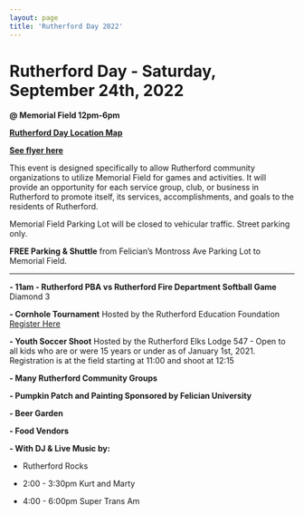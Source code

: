 ```yaml
---
layout: page
title: 'Rutherford Day 2022'
---
```


# Rutherford Day - Saturday, September 24th, 2022

**@ Memorial Field 12pm-6pm**

[**Rutherford Day Location Map**](https://www.google.com/maps/d/edit?mid=1UdrxkP9P8A0_N9SDSa1hHmUNsiKuS08e&usp=sharing)

[**See flyer here**](https://storage.googleapis.com/static.rutherford-nj.com/events/RutherfordDay2022.pdf)

This event is designed specifically to allow Rutherford community organizations to utilize Memorial Field for games and activities. It will provide an opportunity for each service group, club, or business in Rutherford to promote itself, its services, accomplishments, and goals to the residents of Rutherford. 


Memorial Field Parking Lot will be closed to vehicular traffic. Street parking only. 

**FREE Parking & Shuttle** from Felician’s Montross Ave Parking Lot to Memorial Field.

---

**- 11am - Rutherford PBA vs Rutherford Fire Department Softball Game** Diamond 3

**- Cornhole Tournament** Hosted by the Rutherford Education Foundation [Register Here](https://www.rutherfordeducationfoundation.org/ref-cornhole-2022-copy)

**- Youth Soccer Shoot** Hosted by the Rutherford Elks Lodge 547  - Open to all kids who are or were 15 years or under as of January 1st, 2021. Registration is at the field starting at 11:00 and shoot at 12:15

**- Many Rutherford Community Groups**  

**- Pumpkin Patch and Painting Sponsored by Felician University**

**- Beer Garden**

**- Food Vendors** 

**- With DJ & Live Music by:**

- Rutherford Rocks

- 2:00 - 3:30pm Kurt and Marty

- 4:00 - 6:00pm Super Trans Am
